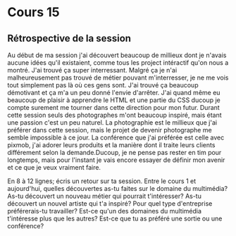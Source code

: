 # Cours 15
## Rétrospective de la session



Au début de ma session j'ai découvert beaucoup de millieux dont je n'avais aucune idées qu'il existaient, comme tous les project intéractif qu'on nous a montré. J'ai trouvé ça super interressant. Malgré ça je n'ai malheureusement pas trouvé de métier pouvant m'interresser, je ne me vois tout simplement pas là où ces gens sont. J'ai trouvé ça beaucoup démotivant et ça m'a un peu donné l'envie d'arrêter. J'ai quand même eu beaucoup de plaisir à apprendre le HTML et une partie du CSS ducoup je compte surement me tourner dans cette direction pour mon futur. Durant cette session seuls des photographes m'ont beaucoup inspiré, mais étant une passion c'est un peu naturel.
La photographie est le millieux que j'ai préférer dans cette session, mais le projet de devenir photographe me semble impossible à ce jour. La conférence que j'ai  préférée est celle avec pixmob, j'ai adorer leurs produits et la manière dont il traite leurs clients différement selon la demande.Ducoup, je ne pense pas rester en tim pour longtemps, mais pour l'instant je vais encore essayer de définir mon avenir et ce que je veux vraiment faire.

En 8 à 12 lignes; écris un retour sur ta session. Entre le cours 1 et aujourd'hui, quelles découvertes as-tu faites sur le domaine du multimédia? As-tu découvert un nouveau métier qui pourrait t'intéresser? As-tu découvert un nouvel artiste qui t'a inspiré? Pour quel type d'entreprise préférerais-tu travailler? Est-ce qu'un des domaines du multimédia t'intéresse plus que les autres? Est-ce que tu as préféré une sortie ou une conférence? 
